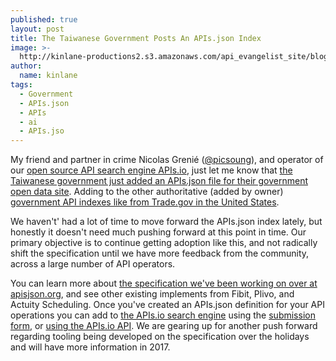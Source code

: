 ```yaml
---
published: true
layout: post
title: The Taiwanese Government Posts An APIs.json Index
image: >-
  http://kinlane-productions2.s3.amazonaws.com/api_evangelist_site/blog/screen_shot_2016_11_14_at_11.34.48_am.png
author:
  name: kinlane
tags:
  - Government
  - APIs.json
  - APIs
  - ai
  - APIs.jso
---
```

My friend and partner in crime Nicolas Grenié ([@picsoung](https://twitter.com/picsoung)), and operator of our [open source API search engine APIs.io](http://apis.io/), just let me know that [the Taiwanese government just added an APIs.json file for their government open data site](http://data.gov.tw/apis.json). Adding to the other authoritative (added by owner) [government API indexes like from Trade.gov in the United States](https://developer.trade.gov/apis.json).

We haven't' had a lot of time to move forward the APIs.json index lately, but honestly it doesn't need much pushing forward at this point in time. Our primary objective is to continue getting adoption like this, and not radically shift the specification until we have more feedback from the community, across a large number of API operators.

You can learn more about [the specification we've been working on over at apisjson.org](http://apisjson.org/), and see other existing implements from Fibit, Plivo, and Actuity Scheduling. Once you've created an APIs.json definition for your API operations you can add to [the APIs.io search engine](http://apis.io/) using the [submission form](http://apis.io/apis/add), or [using the APIs.io API](http://apis.io/apiDoc). We are gearing up for another push forward regarding tooling being developed on the specification over the holidays and will have more information in 2017.
